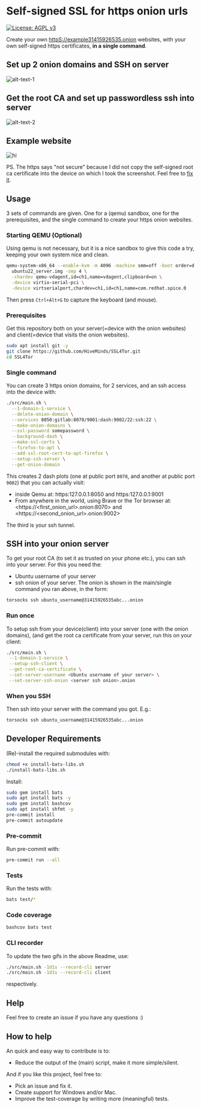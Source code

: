 # Self-signed SSL for https onion urls

[![License: AGPL v3](https://img.shields.io/badge/License-AGPL_v3-blue.svg)](https://www.gnu.org/licenses/agpl-3.0)

Create your own <httpS://example31415926535.onion> websites, with your own
self-signed https certificates, **in a single command**.

## Set up 2 onion domains and SSH on server

![alt-text-1](server.gif "Server")

## Get the root CA and set up passwordless ssh into server

![alt-text-2](client.gif "Client")

## Example website

![hi](onion_example.png?raw=true)

PS. The https says "not secure" because I did not copy the self-signed root ca
certificate into the device on which I took the screenshot. Feel free to
[fix it](https://github.com/HiveMinds/SSL4Tor/issues/4).

## Usage

3 sets of commands are given. One for a (qemu) sandbox, one for the
prerequisites, and the single command to create your https onion websites.

### Starting QEMU (Optional)

Using qemu is not necessary, but it is a nice sandbox to give this code a try,
keeping your own system nice and clean.

```sh
qemu-system-x86_64 --enable-kvm -m 4096 -machine smm=off -boot order=d \
  ubuntu22_server.img -smp 4 \
  -chardev qemu-vdagent,id=ch1,name=vdagent,clipboard=on \
  -device virtio-serial-pci \
  -device virtserialport,chardev=ch1,id=ch1,name=com.redhat.spice.0
```

Then press `Ctrl+Alt+G` to capture the keyboard (and mouse).

### Prerequisites

Get this repository both on your server(=device with the onion websites) and
client(=device that visits the onion websites).

```sh
sudo apt install git -y
git clone https://github.com/HiveMinds/SSL4Tor.git
cd SSL4Tor
```

### Single command

You can create 3 https onion domains, for 2 services, and an ssh access into
the device with:

```bash
./src/main.sh \
  --1-domain-1-service \
  --delete-onion-domain \
  --services 8050:gitlab:8070/9001:dash:9002/22:ssh:22 \
  --make-onion-domains \
  --ssl-password somepassword \
  --background-dash \
  --make-ssl-certs \
  --firefox-to-apt \
  --add-ssl-root-cert-to-apt-firefox \
  --setup-ssh-server \
  --get-onion-domain
```

This creates 2 dash plots (one at public port `8070`, and another at public
port `9002`) that you can actually visit:

- inside Qemu at: https:127.0.0.1:8050 and https:127.0.0.1:9001
- From anywhere in the world, using Brave or the Tor browser at:
  \<https://\<first_onion_url>.onion:8070>
  and
  \<https://\<second_onion_url>.onion:9002>

The third is your ssh tunnel.

## SSH into your onion server

To get your root CA (to set it as trusted on your phone etc.), you can ssh
into your server. For this you need the:

- Ubuntu username of your server
- ssh onion of your server.
  The onion is shown in the main/single command you ran above, in the form:

```txt
torsocks ssh ubuntu_username@31415926535abc...onion
```

### Run once

To setup ssh from your device(client) into your server (one with the onion
domains), (and get the root ca certificate from your server, run this on your
client:

```bash
./src/main.sh \
 --1-domain-1-service \
 --setup-ssh-client \
 --get-root-ca-certificate \
 --set-server-username <Ubuntu username of your server> \
 --set-server-ssh-onion <server ssh onion>.onion
```

### When you SSH

Then ssh into your server with the command you got. E.g.:

```bash
torsocks ssh ubuntu_username@31415926535abc...onion
```

## Developer Requirements

(Re)-install the required submodules with:

```sh
chmod +x install-bats-libs.sh
./install-bats-libs.sh
```

Install:

```sh
sudo gem install bats
sudo apt install bats -y
sudo gem install bashcov
sudo apt install shfmt -y
pre-commit install
pre-commit autoupdate
```

### Pre-commit

Run pre-commit with:

```sh
pre-commit run --all
```

### Tests

Run the tests with:

```sh
bats test/*
```

### Code coverage

```sh
bashcov bats test
```

### CLI recorder

To update the two gifs in the above Readme, use:

```bash
./src/main.sh -1d1s --record-cli server
./src/main.sh -1d1s --record-cli client
```

respectively.

## Help

Feel free to create an issue if you have any questions :)

## How to help

An quick and easy way to contribute is to:

- Reduce the output of the (main) script, make it more simple/silent.

And if you like this project, feel free to:

- Pick an issue and fix it.
- Create support for Windows and/or Mac.
- Improve the test-coverage by writing more (meaningful) tests.
